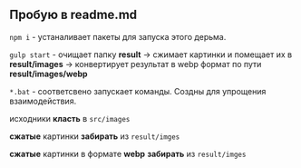 ## Пробую в readme.md

`npm i` - устаналивает пакеты для запуска этого дерьма.

`gulp start` - очищает папку __result__ -> сжимает картинки и помещает их в __result/images__ -> конвертирует результат в webp формат по пути  __result/images/webp__

`*.bat` - соответсвено запускает команды. Создны для упрощения взаимодействия.

исходники __класть__ в `src/images`

__сжатые__ картинки __забирать__ из `result/imges`

__сжатые__ картинки в формате __webp__ __забирать__ из `result/imges`
